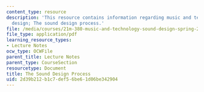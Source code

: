 ```yaml
---
content_type: resource
description: 'This resource contains information regarding music and technology: Sound
  design; The sound design process.'
file: /media/courses/21m-380-music-and-technology-sound-design-spring-2016/2d39b212b1c7def56be61d06be342904_MIT21M_380S16_Lec02.pdf
file_type: application/pdf
learning_resource_types:
- Lecture Notes
ocw_type: OCWFile
parent_title: Lecture Notes
parent_type: CourseSection
resourcetype: Document
title: The Sound Design Process
uid: 2d39b212-b1c7-def5-6be6-1d06be342904
---
```

